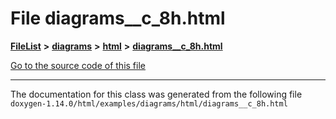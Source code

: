 

# File diagrams\_\_c\_8h.html



[**FileList**](files.md) **>** [**diagrams**](dir_1d8108902fe9fce2c57b5dd3e7275f0e.md) **>** [**html**](dir_4a624174fd5a184fb57d315f1eb34b84.md) **>** [**diagrams\_\_c\_8h.html**](diagrams____c__8h_8html.md)

[Go to the source code of this file](diagrams____c__8h_8html_source.md)





































































------------------------------
The documentation for this class was generated from the following file `doxygen-1.14.0/html/examples/diagrams/html/diagrams__c_8h.html`

